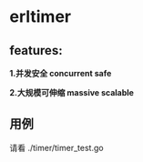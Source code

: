# erltimer


## features:

**1.并发安全  concurrent safe**

**2.大规模可伸缩  massive scalable**



## 用例

请看 ./timer/timer_test.go
 

